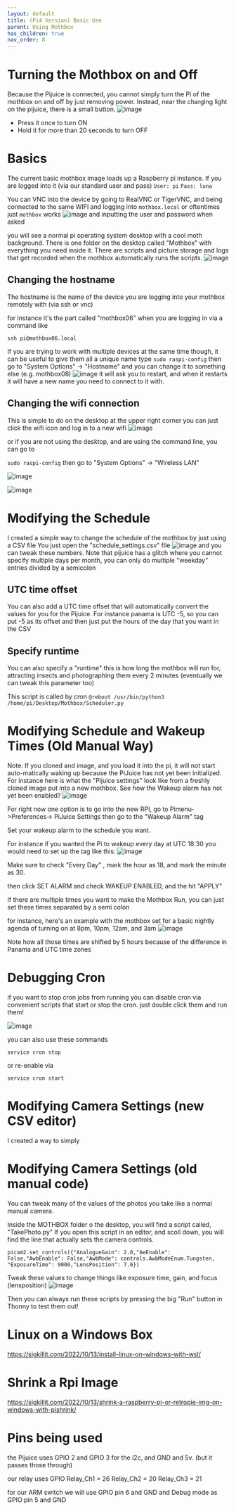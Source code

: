 ```yaml
---
layout: default
title: (Pi4 Version) Basic Use
parent: Using Mothbox
has_children: true
nav_order: 8
---
```


# Turning the Mothbox on and Off
Because the Pijuice is connected, you cannot simply turn the Pi of the mothbox on and off by just removing power.  Instead, near the charging light on the pijuice, there is a small button. 
![image](https://github.com/Digital-Naturalism-Laboratories/Mothbox/assets/742627/96cbb5c2-5d8a-4629-91ab-7f5d85ea04c2)

- Press it once to turn ON
- Hold it for more than 20 seconds to turn OFF

# Basics
The current basic mothbox image loads up a Raspberry pi instance. If you are logged into it (via our standard user and pass)
`User: pi`
`Pass: luna`

You can VNC into the device by going to RealVNC or TigerVNC, and being connected to the same WIFI and logging into
`mothbox.local`
or oftentimes just
`mothbox`
works
![image](https://github.com/Digital-Naturalism-Laboratories/Mothbox/assets/742627/bbda22d6-92c3-4f77-8667-97b32477064c)
and inputting the user and password when asked

you will see a normal pi operating system desktop with a cool moth background. There is one folder on the desktop called "Mothbox" with everything you need inside it. There are scripts and picture storage and logs that get recorded when the mothbox automatically runs the scripts.
![image](https://github.com/Digital-Naturalism-Laboratories/Mothbox/assets/742627/84df58d6-3092-477c-ada5-8808b75e384d)

## Changing the hostname
The hostname is the name of the device you are logging into your mothbox remotely with (via ssh or vnc)

for instance it's the part called "mothbox06" when you are logging in via a command like 
```
ssh pi@mothbox06.local
```
If you are trying to work with multiple devices at the same time though, it can be useful to give them all a unique name
type
`sudo raspi-config`
then go to "System Options" -> "Hostname"
and you can change it to something else (e.g. mothbox08)
![image](https://github.com/Digital-Naturalism-Laboratories/Mothbox/assets/742627/34a79a20-01e5-4330-b059-7fc7bdea52aa)
it will ask you to restart, and when it restarts it will have a new name you need to connect to it with.

## Changing the wifi connection
This is simple to do on the desktop at the upper right corner you can just click the wifi icon and log in to a new wifi
![image](https://github.com/Digital-Naturalism-Laboratories/Mothbox/assets/742627/70fe4f3c-0399-47ef-81b9-556591246e5d)

or if you are not using the desktop, and are using the command line, you can  go to

`sudo raspi-config`
then go to "System Options" -> "Wireless LAN"

![image](https://github.com/Digital-Naturalism-Laboratories/Mothbox/assets/742627/b4122a87-be1a-4d20-b6d4-fdf7aa0ed140)


![image](https://github.com/Digital-Naturalism-Laboratories/Mothbox/assets/742627/0289cf66-f738-4bcf-a214-70246bbc069e)




# Modifying the Schedule
I created a simple way to change the schedule of the mothbox by just using a CSV file
You just open the "schedule_settings.csv" file
![image](https://github.com/Digital-Naturalism-Laboratories/Mothbox/assets/742627/8e258aaa-6296-454f-b184-9bb350dbe7f5)
and you can tweak these numbers. Note that pijuice has a glitch where you cannot specify multiple days per month, you can only do multiple "weekday" entries divided by a semicolon

## UTC time offset
You can also add a UTC time offset that will automatically convert the values for you for the Pijuice. For instance panama is UTC -5, so you can put -5 as its offset and then just put the hours of the day that you want in the CSV

## Specify runtime
You can also specify a "runtime" this is how long the mothbox will run for, attracting insects and photographing them every 2 minutes (eventually we can tweak this parameter too)

This script is called by cron
`@reboot /usr/bin/python3 /home/pi/Desktop/Mothbox/Scheduler.py`


# Modifying Schedule and Wakeup Times (Old Manual Way)
Note: If you cloned and image, and you load it into the pi, it will not start auto-matically waking up because the PiJuice has not yet been initialized. For instance here is what the "Pijuice settings" look like from a freshly cloned image put into a new mothbox. See how the Wakeup alarm has not yet been enabled?
![image](https://github.com/Digital-Naturalism-Laboratories/Mothbox/assets/742627/9828b7fe-ed40-44a5-8915-85811e7a6784)

For right now one option is to go into the new RPI, go to Pimenu->Preferences-> PiJuice Settings
then go to the "Wakeup Alarm" tag

Set your wakeup alarm to the schedule you want.

For instance if you wanted the Pi to wakeup every day at UTC 18:30 you would need to set up the tag like this:
![image](https://github.com/Digital-Naturalism-Laboratories/Mothbox/assets/742627/abf037d9-d33f-4a7b-bed5-ed69aa7c365a)

Make sure to check "Every Day" , mark the hour as 18, and mark the minute as 30.


then click SET ALARM and check WAKEUP ENABLED, and the hit "APPLY"

If there are multiple times you want to make the Mothbox Run, you can just set these times separated by a semi colon

for instance, here's an example with the mothbox set for a basic nightly agenda of turning on at 8pm, 10pm, 12am, and 3am
![image](https://github.com/Digital-Naturalism-Laboratories/Mothbox/assets/742627/3459c28e-39f6-456b-a124-79f820c5e36c)

Note how all those times are shifted by 5 hours because of the difference in Panama and UTC time zones

# Debugging Cron
if you want to stop cron jobs from running you can disable cron via convenient scripts that start or stop the cron. just double click them and run them!

![image](https://github.com/Digital-Naturalism-Laboratories/Mothbox/assets/742627/38fe492d-5a5f-4b67-9cd6-e330da707801)


you can also use these commands
```
service cron stop
```
or re-enable via
```
service cron start
```


# Modifying Camera Settings (new CSV editor)
I created a way to simply


# Modifying Camera Settings (old manual code)
You can tweak many of the values of the photos you take like a normal manual camera.

Inside the MOTHBOX folder o the desktop, you will find a script called, "TakePhoto.py"
If you open this script in an editor, and scoll down, you will find the line that actually sets the camera controls.

`picam2.set_controls({"AnalogueGain": 2.0,"AeEnable": False,"AwbEnable": False,"AwbMode": controls.AwbModeEnum.Tungsten, "ExposureTime": 9000,"LensPosition": 7.6})`

Tweak these values to change things like exposure time, gain, and focus (lensposition)
![image](https://github.com/Digital-Naturalism-Laboratories/Mothbox/assets/742627/c745b4ff-5e3e-47ad-93fe-50a0a836e1fb)

Then you can always run these scripts by pressing the big "Run" button in Thonny to test them out!


# Linux on a Windows Box
https://sigkillit.com/2022/10/13/install-linux-on-windows-with-wsl/

# Shrink a Rpi Image
https://sigkillit.com/2022/10/13/shrink-a-raspberry-pi-or-retropie-img-on-windows-with-pishrink/


# Pins being used
the Pijuice uses GPIO 2 and GPIO 3 for the i2c, and GND and 5v. (but it passes those through)

our relay uses GPIO 
Relay_Ch1 = 26
Relay_Ch2 = 20
Relay_Ch3 = 21

for our ARM switch we will use GPIO pin 6 and GND
and Debug mode as GPIO pin 5 and GND
